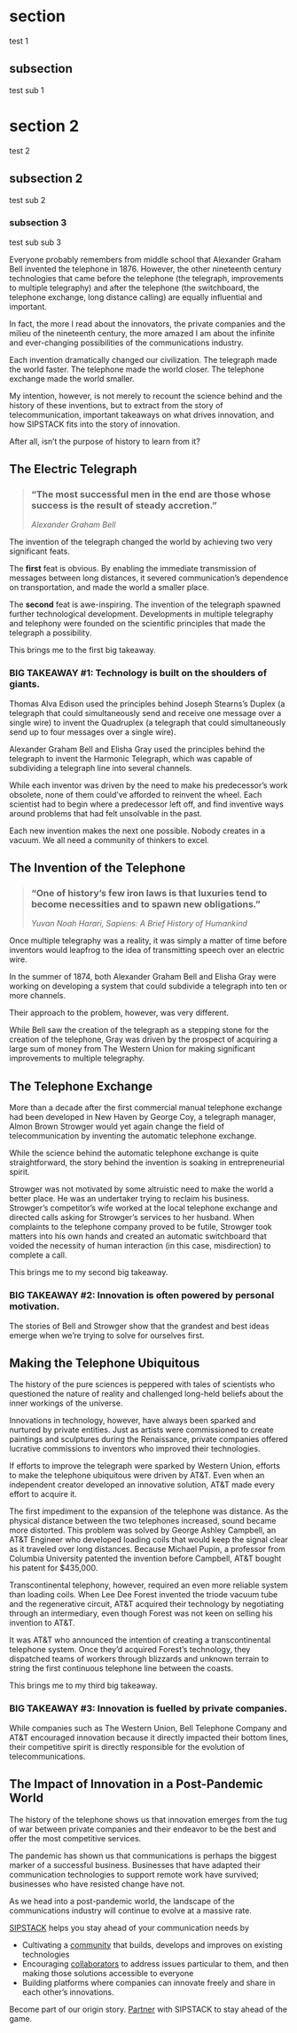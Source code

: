 # section
test 1

## subsection
test sub 1

# section 2
test 2

## subsection 2
test sub 2

### subsection 3
test sub sub 3



Everyone probably remembers from middle school that Alexander Graham Bell invented the telephone in 1876. However, the other nineteenth century technologies that came before the telephone (the telegraph, improvements to multiple telegraphy) and after the telephone (the switchboard, the telephone exchange, long distance calling) are equally influential and important.

In fact, the more I read about the innovators, the private companies and the milieu of the nineteenth century, the more amazed I am about the infinite and ever-changing possibilities of the communications industry.

Each invention dramatically changed our civilization. The telegraph made the world faster. The telephone made the world closer. The telephone exchange made the world smaller.

My intention, however, is not merely to recount the science behind and the history of these inventions, but to extract from the story of telecommunication, important takeaways on what drives innovation, and how SIPSTACK fits into the story of innovation.

After all, isn’t the purpose of history to learn from it?

## The Electric Telegraph
>### “The most successful men in the end are those whose success is the result of steady accretion.”
>
>*Alexander Graham Bell*

The invention of the telegraph changed the world by achieving two very significant feats.

The **first** feat is obvious. By enabling the immediate transmission of messages between long distances, it severed communication’s dependence on transportation, and made the world a smaller place.

The **second** feat is awe-inspiring. The invention of the telegraph spawned further technological development. Developments in multiple telegraphy and telephony were founded on the scientific principles that made the telegraph a possibility.

This brings me to the first big takeaway.

### BIG TAKEAWAY #1: Technology is built on the shoulders of giants.
Thomas Alva Edison used the principles behind Joseph Stearns’s Duplex (a telegraph that could simultaneously send and receive one message over a single wire) to invent the Quadruplex (a telegraph that could simultaneously send up to four messages over a single wire).

Alexander Graham Bell and Elisha Gray used the principles behind the telegraph to invent the Harmonic Telegraph, which was capable of subdividing a telegraph line into several channels.

While each inventor was driven by the need to make his predecessor’s work obsolete, none of them could’ve afforded to reinvent the wheel. Each scientist had to begin where a predecessor left off, and find inventive ways around problems that had felt unsolvable in the past.

Each new invention makes the next one possible. Nobody creates in a vacuum. We all need a community of thinkers to excel.

## The Invention of the Telephone
>### “One of history’s few iron laws is that luxuries tend to become necessities and to spawn new obligations.”
>
>*Yuvan Noah Harari, Sapiens: A Brief History of Humankind*

Once multiple telegraphy was a reality, it was simply a matter of time before inventors would leapfrog to the idea of transmitting speech over an electric wire.

In the summer of 1874, both Alexander Graham Bell and Elisha Gray were working on developing a system that could subdivide a telegraph into ten or more channels.

Their approach to the problem, however, was very different.

While Bell saw the creation of the telegraph as a stepping stone for the creation of the telephone, Gray was driven by the prospect of acquiring a large sum of money from The Western Union for making significant improvements to multiple telegraphy.

## The Telephone Exchange
More than a decade after the first commercial manual telephone exchange had been developed in New Haven by George Coy, a telegraph manager, Almon Brown Strowger would yet again change the field of telecommunication by inventing the automatic telephone exchange.

While the science behind the automatic telephone exchange is quite straightforward, the story behind the invention is soaking in entrepreneurial spirit.

Strowger was not motivated by some altruistic need to make the world a better place. He was an undertaker trying to reclaim his business. Strowger’s competitor’s wife worked at the local telephone exchange and directed calls asking for Strowger’s services to her husband. When complaints to the telephone company proved to be futile, Strowger took matters into his own hands and created an automatic switchboard that voided the necessity of human interaction (in this case, misdirection) to complete a call.

This brings me to my second big takeaway.

### BIG TAKEAWAY #2: Innovation is often powered by personal motivation.
The stories of Bell and Strowger show that the grandest and best ideas emerge when we’re trying to solve for ourselves first.

## Making the Telephone Ubiquitous
The history of the pure sciences is peppered with tales of scientists who questioned the nature of reality and challenged long-held beliefs about the inner workings of the universe.

Innovations in technology, however, have always been sparked and nurtured by private entities. Just as artists were commissioned to create paintings and sculptures during the Renaissance, private companies offered lucrative commissions to inventors who improved their technologies.

If efforts to improve the telegraph were sparked by Western Union, efforts to make the telephone ubiquitous were driven by AT&T. Even when an independent creator developed an innovative solution, AT&T made every effort to acquire it.

The first impediment to the expansion of the telephone was distance. As the physical distance between the two telephones increased, sound became more distorted. This problem was solved by George Ashley Campbell, an AT&T Engineer who developed loading coils that would keep the signal clear as it traveled over long distances. Because Michael Pupin, a professor from Columbia University patented the invention before Campbell, AT&T bought his patent for $435,000.

Transcontinental telephony, however, required an even more reliable system than loading coils. When Lee Dee Forest invented the triode vacuum tube and the regenerative circuit, AT&T acquired their technology by negotiating through an intermediary, even though Forest was not keen on selling his invention to AT&T.

It was AT&T who announced the intention of creating a transcontinental telephone system. Once they’d acquired Forest’s technology, they dispatched teams of workers through blizzards and unknown terrain to string the first continuous telephone line between the coasts.

This brings me to my third big takeaway.

### BIG TAKEAWAY #3: Innovation is fuelled by private companies.
While companies such as The Western Union, Bell Telephone Company and AT&T encouraged innovation because it directly impacted their bottom lines, their competitive spirit is directly responsible for the evolution of telecommunications.

## The Impact of Innovation in a Post-Pandemic World
The history of the telephone shows us that innovation emerges from the tug of war between private companies and their endeavor to be the best and offer the most competitive services.

The pandemic has shown us that communications is perhaps the biggest marker of a successful business. Businesses that have adapted their communication technologies to support remote work have survived; businesses who have resisted change have not.

As we head into a post-pandemic world, the landscape of the communications industry will continue to evolve at a massive rate.

[SIPSTACK](https://www.sipstack.com/) helps you stay ahead of your communication needs by

- Cultivating a [community](https://www.sipstack.com/community/) that builds, develops and improves on existing technologies
- Encouraging [collaborators](https://www.sipstack.com/partner) to address issues particular to them, and then making those solutions accessible to everyone
- Building platforms where companies can innovate freely and share in each other’s innovations.

Become part of our origin story. [Partner](https://www.sipstack.com/signup) with SIPSTACK to stay ahead of the game.